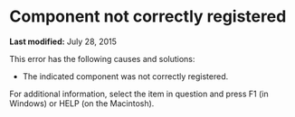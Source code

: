 
# Component not correctly registered

 **Last modified:** July 28, 2015

This error has the following causes and solutions:




- The indicated component was not correctly registered.
    

For additional information, select the item in question and press F1 (in Windows) or HELP (on the Macintosh).
